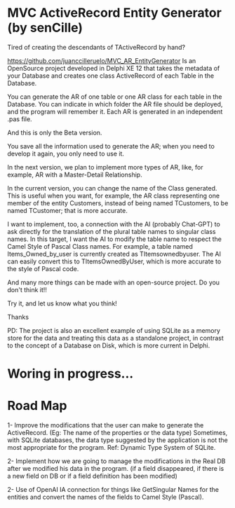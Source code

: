 # MVC ActiveRecord Entity Generator (by senCille)

Tired of creating the descendants of TActiveRecord by hand?

https://github.com/juanccilleruelo/MVC_AR_EntityGenerator
Is an OpenSource project developed in Delphi XE 12 that takes the metadata of your Database and creates one class ActiveRecord of each Table in the Database.

You can generate the AR of one table or one AR class for each table in the Database. You can indicate in which folder the AR file should be deployed, and the program will remember it. 
Each AR is generated in an independent .pas file. 

And this is only the Beta version. 

You save all the information used to generate the AR; when you need to develop it again, you only need to use it. 

In the next version, we plan to implement more types of AR, like, for example, AR with a Master-Detail Relationship. 

In the current version, you can change the name of the Class generated. This is useful when you want, for example, the AR class representing one member of the entity Customers, instead of being named TCustomers, to be named TCustomer; that is more accurate. 

I want to implement, too, a connection with the AI (probably Chat-GPT) to ask directly for the translation of the plural table names to singular class names. In this target, I want the AI to modify the table name to respect the Camel Style of Pascal Class names. For example, a table named Items_Owned_by_user is currently created as TItemsownedbyuser. The AI can easily convert this to TItemsOwnedByUser, which is more accurate to the style of  Pascal code. 

And many more things can be made with an open-source project. Do you don't think it!!

Try it, and let us know what you think!

Thanks 

PD: The project is also an excellent example of using SQLite as a memory store for the data and treating this data as a standalone project, in contrast to the concept of a Database on Disk, which is more current in Delphi.

# Woring in progress... 

# Road Map
  1- Improve the modifications that the user can make to generate the ActiveRecord.
     (Eg: The name of the properties or the data type) 
     Sometimes, with SQLite databases, the data type suggested by the application is 
     not the most appropriate for the program. Ref: Dynamic Type System of SQLite.

  2- Implement how we are going to manage the modifications in the Real DB after
     we modified his data in the program. 
     (if a field disappeared, if there is a new field on DB or if a field definition
     has been modified) 
   
  2- Use of OpenAI IA connection for things like GetSingular Names for
     the entities and convert the names of the fields to Camel Style (Pascal).
